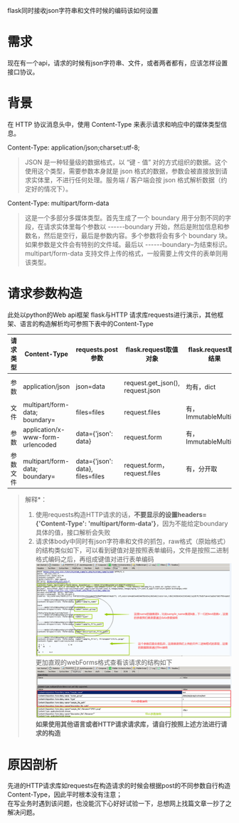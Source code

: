 flask同时接收json字符串和文件时候的编码该如何设置

# 需求
现在有一个api，请求的时候有json字符串、文件，或者两者都有，应该怎样设置接口协议。

# 背景
在 HTTP 协议消息头中，使用 Content-Type 来表示请求和响应中的媒体类型信息。

Content-Type: application/json;charset:utf-8;

> JSON 是一种轻量级的数据格式，以 “键 - 值” 对的方式组织的数据。这个使用这个类型，需要参数本身就是 json 格式的数据，参数会被直接放到请求实体里，不进行任何处理。服务端 / 客户端会按 json 格式解析数据（约定好的情况下）。

Content-Type: multipart/form-data
> 这是一个多部分多媒体类型。首先生成了一个 boundary 用于分割不同的字段，在请求实体里每个参数以 ------boundary 开始，然后是附加信息和参数名，然后是空行，最后是参数内容。多个参数将会有多个 boundary 块。如果参数是文件会有特别的文件域。最后以 ------boundary–为结束标识。multipart/form-data 支持文件上传的格式，一般需要上传文件的表单则用该类型。

# 请求参数构造
此处以python的Web api框架 flask与HTTP 请求库requests进行演示，其他框架、语言的构造解析均可参照下表中的Content-Type

|请求类型|  Content-Type   | requests.post参数  | flask.request取值对象 | flask.request取值结果| 备注 |
|  ----  | ----  |  ----  | ----  | --- | --- |
| 参数  | application/json  | json=data | request.get_json(), request.json| 均有，dict | Content-Type自动: application/json|
| 文件  | multipart/form-data; boundary= |files=files|request.files|有，ImmutableMultiDict| 见**解释*1**|
| 参数  | application/x-www-form-urlencoded  | data={'json': data} | request.form| 有，ImmutableMultiDict | 按照表单编码|
| 参数 文件  | multipart/form-data; boundary= |data={'json': data}, files=files|request.form，request.files|有，分开取| 混合编码，抓包信息见**解释*2**|

>解释*：
> 1. 使用requests构造HTTP请求的话，**不要显示的设置headers={'Content-Type': 'multipart/form-data'}**，因为不能给定boundary具体的值，接口解析会失败
> 2. 请求体body中同时有json字符串和文件的抓包，raw格式（原始格式）的结构类似如下，可以看到键值对是按照表单编码，文件是按照二进制格式编码之后，再组成键值对进行表单编码
> ![raw格式的请求体](../images/http_upload_01.png)
> 更加直观的webForms格式查看该请求的结构如下![webForms格式的请求体](../images/http_upload_02.png)
> **如果使用其他语言或者HTTP请求请求库，请自行按照上述方法进行请求的构造**
>


# 原因剖析
先进的HTTP请求库如requests在构造请求的时候会根据post的不同参数自行构造Content-Type，因此平时根本没有注意；  
在写业务时遇到该问题，也没能沉下心好好试验一下，总想网上找篇文章一抄了之解决问题。